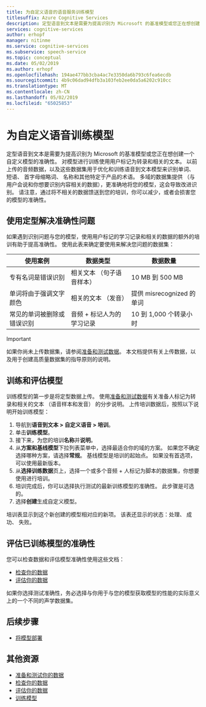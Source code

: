 ```yaml
---
title: 为自定义语音的语音服务训练模型
titlesuffix: Azure Cognitive Services
description: 定型语音到文本是需要为提高识别为 Microsoft 的基准模型或您正在想创建一个自定义模型的准确性。 对模型进行训练使用用户标记为转录和相关的文本。 以前上传的音频数据，以及这些数据集用于优化和训练语音到文本模型来识别单词、 短语、 首字母缩略词、 名称和其他特定于产品的术语。
services: cognitive-services
author: erhopf
manager: nitinme
ms.service: cognitive-services
ms.subservice: speech-service
ms.topic: conceptual
ms.date: 05/02/2019
ms.author: erhopf
ms.openlocfilehash: 194ae477bb3cba4ac7e3350da6b793c6fea6ecdb
ms.sourcegitcommit: 4b9c06dad94dfb3a103feb2ee0da5a6202c910cc
ms.translationtype: MT
ms.contentlocale: zh-CN
ms.lasthandoff: 05/02/2019
ms.locfileid: "65025853"
---
```

# <a name="train-a-model-for-custom-speech"></a>为自定义语音训练模型

定型语音到文本是需要为提高识别为 Microsoft 的基准模型或您正在想创建一个自定义模型的准确性。 对模型进行训练使用用户标记为转录和相关的文本。 以前上传的音频数据，以及这些数据集用于优化和训练语音到文本模型来识别单词、 短语、 首字母缩略词、 名称和其他特定于产品的术语。 多域的数据集提供 （与用户会说和你想要识别内容相关的数据），更准确地将您的模型，这会导致改进识别。 请注意，通过将不相关的数据馈送到您的培训，你可以减少，或者会损害您的模型的准确性。

## <a name="use-training-to-resolve-accuracy-issues"></a>使用定型解决准确性问题

如果遇到识别问题与您的模型，使用用户标记的学习记录和相关的数据的额外的培训有助于提高准确性。 使用此表来确定要使用来解决您问题的数据集：

| 使用案例 | 数据类型 | 数据数量 |
|----------|-----------|---------------|
| 专有名词是错误识别 | 相关文本 （句子语音样本） | 10 MB 到 500 MB |
| 单词将由于强调文字颜色 | 相关的文本 （发音） | 提供 misrecognized 的单词 |
| 常见的单词被删除或错误识别 | 音频 + 标记人为的学习记录 | 10 到 1,000 个转录小时 |

> [!IMPORTANT]
> 如果你尚未上传数据集，请参阅[准备和测试数据](how-to-custom-speech-test-data.md)。 本文档提供有关上传数据，以及用于创建高质量数据集的指导原则的说明。

## <a name="train-and-evaluate-a-model"></a>训练和评估模型

训练模型的第一步是将定型数据上传。 使用[准备和测试数据](how-to-custom-speech-test-data.md)有关准备人标记为转录和相关的文本 （语音样本和发音） 的分步说明。 上传培训数据后，按照以下说明开始训练模型：

1. 导航到**语音到文本 > 自定义语音 > 培训**。
2. 单击**训练模型**。
3. 接下来，为您的培训**名称**并**说明**。
4. 从**方案和基线模型**下拉列表菜单中，选择最适合你的域的方案。 如果您不确定选择哪种方案，请选择**常规**。 基线模型是培训的起始点。 如果没有首选项，可以使用最新版本。
5. 从**选择训练数据**页上，选择一个或多个音频 + 人标记为脚本的数据集，你想要使用进行培训。
6. 培训完成后，你可以选择执行测试的最新训练模型的准确性。 此步骤是可选的。
7. 选择**创建**生成自定义模型。

培训表显示到这个新创建的模型相对应的新项。 该表还显示的状态：处理、 成功、 失败。

## <a name="evaluate-the-accuracy-of-a-trained-model"></a>评估已训练模型的准确性

您可以检查数据和评估模型准确性使用这些文档：

* [检查你的数据](how-to-custom-speech-inspect-data.md)
* [评估你的数据](how-to-custom-speech-evaluate-data.md)


如果你选择测试准确性，务必选择与你用于与您的模型获取模型的性能的实际意义上的一个不同的声学数据集。

## <a name="next-steps"></a>后续步骤

* [将模型部署](how-to-custom-speech-deploy-model.md)

## <a name="additional-resources"></a>其他资源

* [准备和测试你的数据](how-to-custom-speech-test-data.md)
* [检查你的数据](how-to-custom-speech-inspect-data.md)
* [评估你的数据](how-to-custom-speech-evaluate-data.md)
* [训练模型](how-to-custom-speech-train-model.md)
